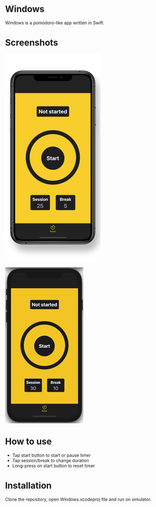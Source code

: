 # Windows

Windows is a pomodoro-like app written in Swift. 

# Screenshots

![](README/screenshots/screenshot1.png) 
<br/><br/> 
![](README/screenshots/animated.gif) 



# How to use

  - Tap start button to start or pause timer
  - Tap session/break to change duration
  - Long-press on start button to reset timer

# Installation

Clone the repository, open Windows.xcodeproj file and run on simulator.

